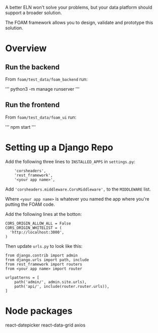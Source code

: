 A better ELN won't solve your problems, but your data platform should support a broader solution.

The FOAM framework allows you to design, validate and prototype this solution.

# Overview

## Run the backend

From `foam/test_data/foam_backend` run:

'''
python3 -m manage runserver
'''

## Run the frontend

From `foam/test_data/foam_ui` run:

'''
npm start
'''


# Setting up a Django Repo

Add the following three lines to `INSTALLED_APPS` in `settings.py`:
```
    'corsheaders',
    'rest_framework',
    '<your app name>',
```

Add `'corsheaders.middleware.CorsMiddleware',` to the `MIDDLEWARE` list.

Where `<your app name>` is whatever you named the app where you're putting the FOAM code.

Add the following lines at the botton:

```
CORS_ORIGIN_ALLOW_ALL = False
CORS_ORIGIN_WHITELIST = (
  'http://localhost:3000',
)
```

Then update `urls.py` to look like this:

```
from django.contrib import admin
from django.urls import path, include
from rest_framework import routers
from <your app name> import router

urlpatterns = [
    path('admin/', admin.site.urls),
    path('api/', include(router.router.urls)),
]
```

# Node packages

react-datepicker
react-data-grid
axios
